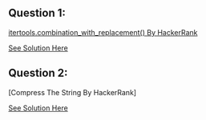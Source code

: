 Question 1:
------------
[itertools.combination_with_replacement() By HackerRank](https://www.hackerrank.com/challenges/itertools-combinations-with-replacement/problem?h_r=next-challenge&h_v=zen&h_r=next-challenge&h_v=zen&h_r=next-challenge&h_v=zen)

[See Solution Here](https://github.com/Avi-1996/100DaysCodeChallenge/blob/master/100DayCode/Day46/Ques1.py)

Question 2:
------------
[Compress The String By HackerRank]

[See Solution Here](https://github.com/Avi-1996/100DaysCodeChallenge/blob/master/100DayCode/Day46/Ques2.py)

